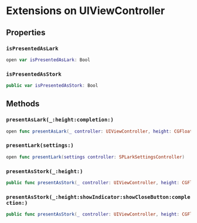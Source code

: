 # Extensions on UIViewController

## Properties

### `isPresentedAsLark`

``` swift
open var isPresentedAsLark: Bool 
```

### `isPresentedAsStork`

``` swift
public var isPresentedAsStork: Bool 
```

## Methods

### `presentAsLark(_:height:completion:)`

``` swift
open func presentAsLark(_ controller: UIViewController, height: CGFloat? = nil, completion: (() -> Void)? = nil) 
```

### `presentLark(settings:)`

``` swift
open func presentLark(settings controller: SPLarkSettingsController) 
```

### `presentAsStork(_:height:)`

``` swift
public func presentAsStork(_ controller: UIViewController, height: CGFloat? = nil) 
```

### `presentAsStork(_:height:showIndicator:showCloseButton:complection:)`

``` swift
public func presentAsStork(_ controller: UIViewController, height: CGFloat?, showIndicator: Bool, showCloseButton: Bool, complection: (() -> Void)? = nil) 
```

